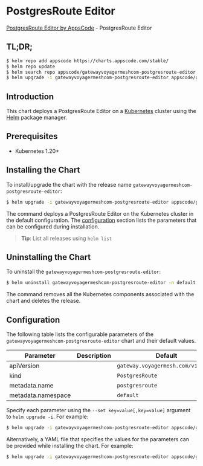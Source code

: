 # PostgresRoute Editor

[PostgresRoute Editor by AppsCode](https://appscode.com) - PostgresRoute Editor

## TL;DR;

```bash
$ helm repo add appscode https://charts.appscode.com/stable/
$ helm repo update
$ helm search repo appscode/gatewayvoyagermeshcom-postgresroute-editor --version=v0.14.0
$ helm upgrade -i gatewayvoyagermeshcom-postgresroute-editor appscode/gatewayvoyagermeshcom-postgresroute-editor -n default --create-namespace --version=v0.14.0
```

## Introduction

This chart deploys a PostgresRoute Editor on a [Kubernetes](http://kubernetes.io) cluster using the [Helm](https://helm.sh) package manager.

## Prerequisites

- Kubernetes 1.20+

## Installing the Chart

To install/upgrade the chart with the release name `gatewayvoyagermeshcom-postgresroute-editor`:

```bash
$ helm upgrade -i gatewayvoyagermeshcom-postgresroute-editor appscode/gatewayvoyagermeshcom-postgresroute-editor -n default --create-namespace --version=v0.14.0
```

The command deploys a PostgresRoute Editor on the Kubernetes cluster in the default configuration. The [configuration](#configuration) section lists the parameters that can be configured during installation.

> **Tip**: List all releases using `helm list`

## Uninstalling the Chart

To uninstall the `gatewayvoyagermeshcom-postgresroute-editor`:

```bash
$ helm uninstall gatewayvoyagermeshcom-postgresroute-editor -n default
```

The command removes all the Kubernetes components associated with the chart and deletes the release.

## Configuration

The following table lists the configurable parameters of the `gatewayvoyagermeshcom-postgresroute-editor` chart and their default values.

|     Parameter      | Description |                    Default                    |
|--------------------|-------------|-----------------------------------------------|
| apiVersion         |             | <code>gateway.voyagermesh.com/v1alpha1</code> |
| kind               |             | <code>PostgresRoute</code>                    |
| metadata.name      |             | <code>postgresroute</code>                    |
| metadata.namespace |             | <code>default</code>                          |


Specify each parameter using the `--set key=value[,key=value]` argument to `helm upgrade -i`. For example:

```bash
$ helm upgrade -i gatewayvoyagermeshcom-postgresroute-editor appscode/gatewayvoyagermeshcom-postgresroute-editor -n default --create-namespace --version=v0.14.0 --set apiVersion=gateway.voyagermesh.com/v1alpha1
```

Alternatively, a YAML file that specifies the values for the parameters can be provided while
installing the chart. For example:

```bash
$ helm upgrade -i gatewayvoyagermeshcom-postgresroute-editor appscode/gatewayvoyagermeshcom-postgresroute-editor -n default --create-namespace --version=v0.14.0 --values values.yaml
```
